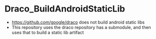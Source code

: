 Draco_BuildAndroidStaticLib
=====================
- https://github.com/google/draco does not build android static libs
- This repository uses the draco repository has a submodule, and then uses that to build a static lib artifact
